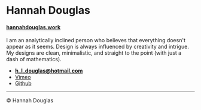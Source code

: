 # Hannah Douglas

#### [hannahdouglas.work](https://hannahdouglas.work)

I am an analytically inclined person who believes that everything doesn't appear as it seems. Design is always influenced by creativity and intrigue. My designs are clean, minimalistic, and straight to the point (with just a dash of mathematics).

- **[h_l_douglas@hotmail.com](mailto:h_l_douglas@hotmail.com)**
- [Vimeo](https://vimeo.com/ninjamunchkin)
- [Github](https://github.com/hldouglas/)
---

© Hannah Douglas
